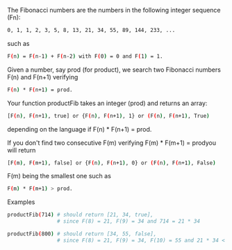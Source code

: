 The Fibonacci numbers are the numbers in the following integer sequence (Fn):

```sh
0, 1, 1, 2, 3, 5, 8, 13, 21, 34, 55, 89, 144, 233, ...
```

such as

```sh
F(n) = F(n-1) + F(n-2) with F(0) = 0 and F(1) = 1.
```

Given a number, say prod (for product), we search two Fibonacci numbers F(n) and F(n+1) verifying

```sh
F(n) * F(n+1) = prod.
```

Your function productFib takes an integer (prod) and returns an array:

```sh
[F(n), F(n+1), true] or {F(n), F(n+1), 1} or (F(n), F(n+1), True)
```

depending on the language if F(n) * F(n+1) = prod.

If you don't find two consecutive F(m) verifying F(m) * F(m+1) = prodyou will return

```sh
[F(m), F(m+1), false] or {F(n), F(n+1), 0} or (F(n), F(n+1), False)
```

F(m) being the smallest one such as 
```sh
F(m) * F(m+1) > prod.
```
Examples

```sh
productFib(714) # should return [21, 34, true], 
                # since F(8) = 21, F(9) = 34 and 714 = 21 * 34

productFib(800) # should return [34, 55, false], 
                # since F(8) = 21, F(9) = 34, F(10) = 55 and 21 * 34 < 800 < 34 * 55
```